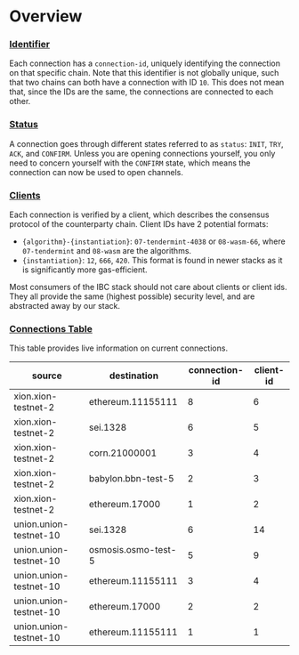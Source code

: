 Overview
========

### [Identifier](#identifier)

Each connection has a `connection-id`, uniquely identifying the connection on that specific chain. Note that this identifier is not globally unique, such that two chains can both have a connection with ID `10`. This does not mean that, since the IDs are the same, the connections are connected to each other.

### [Status](#status)

A connection goes through different states referred to as `status`: `INIT`, `TRY`, `ACK`, and `CONFIRM`. Unless you are opening connections yourself, you only need to concern yourself with the `CONFIRM` state, which means the connection can now be used to open channels.

### [Clients](#clients)

Each connection is verified by a client, which describes the consensus protocol of the counterparty chain. Client IDs have 2 potential formats:

*   `{algorithm}-{instantiation}`: `07-tendermint-4038` or `08-wasm-66`, where `07-tendermint` and `08-wasm` are the algorithms.
*   `{instantiation}`: `12`, `666`, `420`. This format is found in newer stacks as it is significantly more gas-efficient.

Most consumers of the IBC stack should not care about clients or client ids. They all provide the same (highest possible) security level, and are abstracted away by our stack.

### [Connections Table](#connections-table)

This table provides live information on current connections.

[](/reference/graphql?query=query%20ConnectionsForDocs%20%7B%0A%20%20data%3A%20v2_connections%20%7B%0A%20%20%20%20source_universal_chain_id%0A%20%20%20%20destination_universal_chain_id%0A%20%20%20%20source_connection_id%0A%20%20%20%20source_client_id%0A%20%20%7D%0A%7D "Open in GraphQL playground")

| source | destination | connection-id | client-id |
| ------ | ----------- | ------------- | --------- |
| xion.xion-testnet-2 | ethereum.11155111 | 8 | 6 |
| xion.xion-testnet-2 | sei.1328 | 6 | 5 |
| xion.xion-testnet-2 | corn.21000001 | 3 | 4 |
| xion.xion-testnet-2 | babylon.bbn-test-5 | 2 | 3 |
| xion.xion-testnet-2 | ethereum.17000 | 1 | 2 |
| union.union-testnet-10 | sei.1328 | 6 | 14 |
| union.union-testnet-10 | osmosis.osmo-test-5 | 5 | 9 |
| union.union-testnet-10 | ethereum.11155111 | 3 | 4 |
| union.union-testnet-10 | ethereum.17000 | 2 | 2 |
| union.union-testnet-10 | ethereum.11155111 | 1 | 1 |
